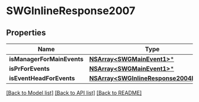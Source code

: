 # SWGInlineResponse2007

## Properties
Name | Type | Description | Notes
------------ | ------------- | ------------- | -------------
**isManagerForMainEvents** | [**NSArray&lt;SWGMainEvent1&gt;***](SWGMainEvent1.md) |  | [optional] 
**isPrForEvents** | [**NSArray&lt;SWGMainEvent1&gt;***](SWGMainEvent1.md) |  | [optional] 
**isEventHeadForEvents** | [**NSArray&lt;SWGInlineResponse2004Items&gt;***](SWGInlineResponse2004Items.md) |  | [optional] 

[[Back to Model list]](../README.md#documentation-for-models) [[Back to API list]](../README.md#documentation-for-api-endpoints) [[Back to README]](../README.md)


